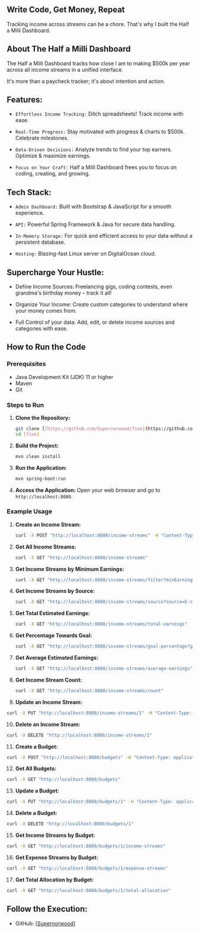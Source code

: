 ## Write Code, Get Money, Repeat

Tracking income across streams can be a chore. That's why I built the Half a Milli Dashboard.

## About The Half a Milli Dashboard

The Half a Milli Dashboard tracks how close I am to making $500k per year across all income streams in a unified interface.

It's more than a paycheck tracker; it's about intention and action.

## Features:

- `Effortless Income Tracking:` Ditch spreadsheets! Track income with ease.

- `Real-Time Progress:` Stay motivated with progress & charts to $500k. Celebrate milestones.

- `Data-Driven Decisions:` Analyze trends to find your top earners. Optimize & maximize earnings.

- `Focus on Your Craft:` Half a Milli Dashboard frees you to focus on coding, creating, and growing.

## Tech Stack:

- `Admin Dashboard:` Built with Bootstrap & JavaScript for a smooth experience.

- `API:` Powerful Spring Framework & Java for secure data handling.

- `In-Memory Storage:` For quick and efficient access to your data without a persistent database.

- `Hosting:` Blazing-fast Linux server on DigitalOcean cloud.

## Supercharge Your Hustle:

- Define Income Sources: Freelancing gigs, coding contests, even grandma's birthday money – track it all!

- Organize Your Income: Create custom categories to understand where your money comes from.

- Full Control of your data: Add, edit, or delete income sources and categories with ease.

## How to Run the Code

### Prerequisites

- Java Development Kit (JDK) 11 or higher
- Maven
- Git

### Steps to Run

1. **Clone the Repository:**

   ```bash
   git clone [[https://github.com/Supernorwood/five](https://github.com/Supernorwood/five)]
   cd [five]
   ```

2. **Build the Project:**

   ```bash
   mvn clean install
   ```

3. **Run the Application:**

   ```bash
   mvn spring-boot:run
   ```

4. **Access the Application:**
   Open your web browser and go to `http://localhost:8080`.

### Example Usage

1. **Create an Income Stream:**

   ```bash
   curl -X POST "http://localhost:8080/income-streams" -H "Content-Type: application/json" -d '{"estimatedEarningsPerYear":30000.00, "source":"New Source", "name":"New Name", "description":"New Description"}'
   ```

2. **Get All Income Streams:**

   ```bash
   curl -X GET "http://localhost:8080/income-streams"
   ```

3. **Get Income Streams by Minimum Earnings:**

   ```bash
   curl -X GET "http://localhost:8080/income-streams/filter?minEarnings=20000"
   ```

4. **Get Income Streams by Source:**

   ```bash
   curl -X GET "http://localhost:8080/income-streams/source?source=E-commerce Store"
   ```

5. **Get Total Estimated Earnings:**

   ```bash
   curl -X GET "http://localhost:8080/income-streams/total-earnings"
   ```

6. **Get Percentage Towards Goal:**

   ```bash
   curl -X GET "http://localhost:8080/income-streams/goal-percentage?goal=500000"
   ```

7. **Get Average Estimated Earnings:**

   ```bash
   curl -X GET "http://localhost:8080/income-streams/average-earnings"
   ```

8. **Get Income Stream Count:**

   ```bash
   curl -X GET "http://localhost:8080/income-streams/count"
   ```

9. **Update an Income Stream:**

```bash
curl -X PUT "http://localhost:8080/income-streams/1" -H "Content-Type: application/json" -d '{"estimatedEarningsPerYear":25000.00, "source":"Updated Source", "name":"Updated Name", "description":"Updated Description"}'
```

10. **Delete an Income Stream:**

```bash
curl -X DELETE "http://localhost:8080/income-streams/1"
```

11. **Create a Budget:**

```bash
curl -X POST "http://localhost:8080/budgets" -H "Content-Type: application/json" -d '{"allocation":5000.00, "category":"Marketing", "description":"Budget for marketing campaigns"}'
```

12. **Get All Budgets:**

```bash
curl -X GET "http://localhost:8080/budgets"
```

13. **Update a Budget:**

```bash
curl -X PUT "http://localhost:8080/budgets/1" -H "Content-Type: application/json" -d '{"allocation":15000.00, "category":"Operations", "description":"Updated budget for operational expenses"}'
```

14. **Delete a Budget:**

```bash
curl -X DELETE "http://localhost:8080/budgets/1"
```

15. **Get Income Streams by Budget:**

```bash
curl -X GET "http://localhost:8080/budgets/1/income-streams"
```

16. **Get Expense Streams by Budget:**

```bash
curl -X GET "http://localhost:8080/budgets/1/expense-streams"
```

17. **Get Total Allocation by Budget:**

```bash
curl -X GET "http://localhost:8080/budgets/1/total-allocation"
```

## Follow the Execution:

- GitHub: [[Supernorwood](https://github.com/Supernorwood/five)]
